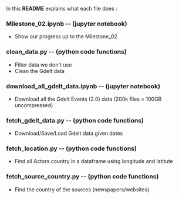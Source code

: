 In this **README** explains what each file does :

### Milestone_02.ipynb -- (jupyter notebook)
- Show our progress up to the Milestone_02

### clean_data.py -- (python code functions)
- Filter data we don't use
- Clean the Gdelt data

### download_all_gdelt_data.ipynb -- (jupyter notebook)
- Download all the Gdelt Events (2.0) data (200k files = 100GB uncompressed)

### fetch_gdelt_data.py -- (python code functions)
- Download/Save/Load Gdelt data given dates

### fetch_location.py -- (python code functions)
- Find all Actors country in a dataframe using longitude and latitute

### fetch_source_country.py -- (python code functions)
- Find the country of the sources (newspapers/websites) 
